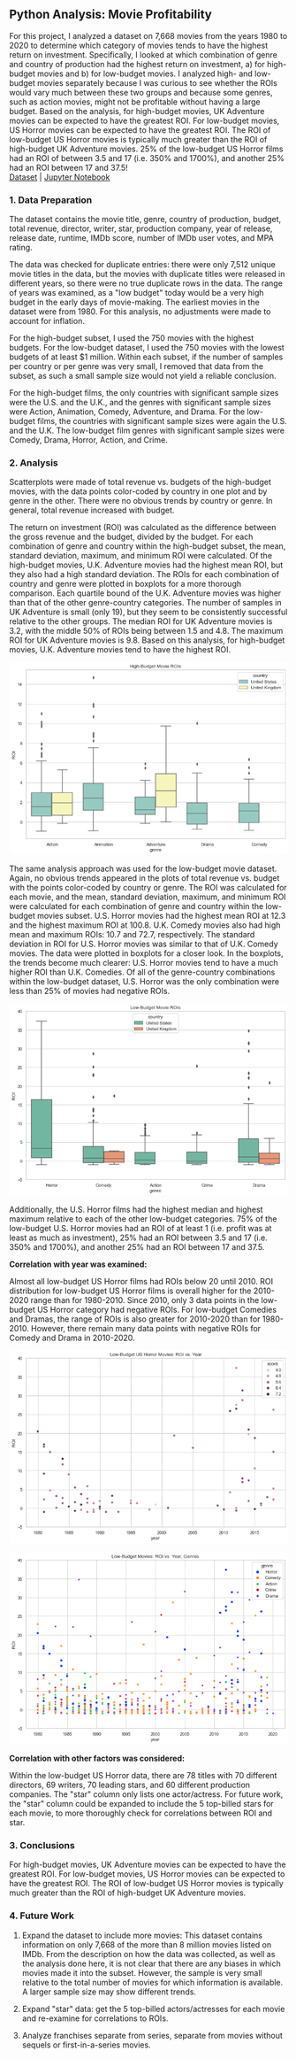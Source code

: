 ## Python Analysis: Movie Profitability

For this project, I analyzed a dataset on 7,668 movies from the years 1980 to 2020 to determine which category of movies tends to have the highest return on investment.  Specifically, I looked at which combination of genre and country of production had the highest return on investment, a) for high-budget movies and b) for low-budget movies.  I analyzed high- and low-budget movies separately because I was curious to see whether the ROIs would vary much between these two groups and because some genres, such as action movies, might not be profitable without having a large budget.  Based on the analysis, for high-budget movies, UK Adventure movies can be expected to have the greatest ROI. For low-budget movies, US Horror movies can be expected to have the greatest ROI. The ROI of low-budget US Horror movies is typically much greater than the ROI of high-budget UK Adventure movies.  25% of the low-budget US Horror films had an ROI of between 3.5 and 17 (i.e. 350% and 1700%), and another 25% had an ROI between 17 and 37.5!   
[Dataset](https://www.kaggle.com/danielgrijalvas/movies) | [Jupyter Notebook](/PythonStats_MovieAnalysis.ipynb)


### 1. Data Preparation

The dataset contains the movie title, genre, country of production, budget, total revenue, director, writer, star, production company, year of release, release date, runtime, IMDb score, number of IMDb user votes, and MPA rating.

The data was checked for duplicate entries: there were only 7,512 unique movie titles in the data, but the movies with duplicate titles were released in different years, so there were no true duplicate rows in the data.  The range of years was examined, as a "low budget" today would be a very high budget in the early days of movie-making.  The earliest movies in the dataset were from 1980.  For this analysis, no adjustments were made to account for inflation.  

For the high-budget subset, I used the 750 movies with the highest budgets.  For the low-budget dataset, I used the 750 movies with the lowest budgets of at least $1 million.  Within each subset, if the number of samples per country or per genre was very small, I removed that data from the subset, as such a small sample size would not yield a reliable conclusion.

For the high-budget films, the only countries with significant sample sizes were the U.S. and the U.K., and the genres with significant sample sizes were Action, Animation, Comedy, Adventure, and Drama. For the low-budget films, the countries with significant sample sizes were again the U.S. and the U.K.  The low-budget film genres with significant sample sizes were Comedy, Drama, Horror, Action, and Crime.  


### 2. Analysis
  
Scatterplots were made of total revenue vs. budgets of the high-budget movies, with the data points color-coded by country in one plot and by genre in the other.  There were no obvious trends by country or genre.  In general, total revenue increased with budget.  
  
The return on investment (ROI) was calculated as the difference between the gross revenue and the budget, divided by the budget.  For each combination of genre and country within the high-budget subset, the mean, standard deviation, maximum, and minimum ROI were calculated. Of the high-budget movies, U.K. Adventure movies had the highest mean ROI, but they also had a high standard deviation.  The ROIs for each combination of country and genre were plotted in boxplots for a more thorough comparison.  Each quartile bound of the U.K. Adventure movies was higher than that of the other genre-country categories.  The number of samples in UK Adventure is small (only 19), but they seem to be consistently successful relative to the other groups. The median ROI for UK Adventure movies is 3.2, with the middle 50% of ROIs being between 1.5 and 4.8.  The maximum ROI for UK Adventure movies is 9.8.  Based on this analysis, for high-budget movies, U.K. Adventure movies tend to have the highest ROI.   
  
<a href="images/movies_highbudgetROIs.png"><img src="images/movies_highbudgetROIs.png?raw=true"/></a>  
  
The same analysis approach was used for the low-budget movie dataset.  Again, no obvious trends appeared in the plots of total revenue vs. budget with the points color-coded by country or genre.  The ROI was calculated for each movie, and the mean, standard deviation, maximum, and minimum ROI were calculated for each combination of genre and country within the low-budget movies subset.  U.S. Horror movies had the highest mean ROI at 12.3 and the highest maximum ROI at 100.8.  U.K. Comedy movies also had high mean and maximum ROIs: 10.7 and 72.7, respectively.  The standard deviation in ROI for U.S. Horror movies was similar to that of U.K. Comedy movies.  The data were plotted in boxplots for a closer look.  In the boxplots, the trends become much clearer: U.S. Horror movies tend to have a much higher ROI than U.K. Comedies.  Of all of the genre-country combinations within the low-budget dataset, U.S. Horror was the only combination were less than 25% of movies had negative ROIs.   

<a href="images/movies_lowbudgetROIs.png"><img src="images/movies_lowbudgetROIs.png?raw=true"/></a>  

Additionally, the U.S. Horror films had the highest median and highest maximum relative to each of the other low-budget categories.  75% of the low-budget U.S. Horror movies had an ROI of at least 1 (i.e. profit was at least as much as investment), 25% had an ROI between 3.5 and 17 (i.e. 350% and 1700%), and another 25% had an ROI between 17 and 37.5.  
  
**Correlation with year was examined:**    
  
Almost all low-budget US Horror films had ROIs below 20 until 2010. ROI distribution for low-budget US Horror films is overall higher for the 2010-2020 range than for 1980-2010. Since 2010, only 3 data points in the low-budget US Horror category had negative ROIs. For low-budget Comedies and Dramas, the range of ROIs is also greater for 2010-2020 than for 1980-2010. However, there remain many data points with negative ROIs for Comedy and Drama in 2010-2020.  

<a href="images/ROIsvsyear.png"><img src="images/ROIsvsyear.png?raw=true"/></a>  
  
<a href="images/ROIsvsyeargenre.png"><img src="images/ROIsvsyeargenre.png?raw=true"/></a>  
  

**Correlation with other factors was considered:**  
  
Within the low-budget US Horror data, there are 78 titles with 70 different directors, 69 writers, 70 leading stars, and 60 different production companies. The "star" column only lists one actor/actress. For future work, the "star" column could be expanded to include the 5 top-billed stars for each movie, to more thoroughly check for correlations between ROI and star.
  

### 3. Conclusions

For high-budget movies, UK Adventure movies can be expected to have the greatest ROI. For low-budget movies, US Horror movies can be expected to have the greatest ROI. The ROI of low-budget US Horror movies is typically much greater than the ROI of high-budget UK Adventure movies.   
 


### 4. Future Work

1. Expand the dataset to include more movies: This dataset contains information on only 7,668 of the more than 8 million movies listed on IMDb. From the description on how the data was collected, as well as the analysis done here, it is not clear that there are any biases in which movies made it into the subset. However, the sample is very small relative to the total number of movies for which information is available.  A larger sample size may show different trends.  
  
2. Expand "star" data: get the 5 top-billed actors/actresses for each movie and re-examine for correlations to ROIs.  
  
3. Analyze franchises separate from series, separate from movies without sequels or first-in-a-series movies.

